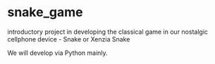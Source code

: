 # snake_game

introductory project in developing the classical game in our nostalgic cellphone device - Snake or Xenzia Snake

We will develop via Python mainly.